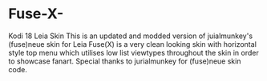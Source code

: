 # Fuse-X-
Kodi 18 Leia Skin
This is an updated and modded version of juialmunkey's (fuse)neue skin for Leia 
Fuse(X) is a very clean looking skin with horizontal style top menu which utilises low list viewtypes throughout the skin in order to showcase fanart.
Special thanks to jurialmunkey for (fuse)neue skin code.
